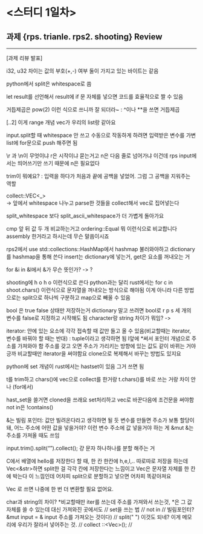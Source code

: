 # <스터디 1일차>

## 과제 {rps. trianle. rps2. shooting} Review 

<hr>

[과제 리뷰 발표]


i32, u32 차이는 값의 부호(+,-) 여부
둘이 가지고 있는 바이트는 같음

python에서 split은 whitespace로 씀

let result를 선언해서 result에 if 문 자체를 넣으면 코드를 효율적으로 짤 수 있음

거듭제곱은 pow(2) 이런 식으로 쓰니까 잘 되더라~ : ^이나 **을 쓰면 거듭제곱

[..2] 이게 range 개념
vec가 우리의 list랑 같아요

input.split할 때 whitespace 안 쓰고 수동으로 작동하게 하려면
입력받은 변수를 가변 list에 for문으로 push 해주면 됨

\r 과 \n이 무엇이냐
r은 시작이냐 묻는거고 n은 다음 줄로 넘어가냐 이건데
rps input에서는 띄어쓰기만 쓰기 때문에 n은 필요없다

trim이 뭐예요?
: 입력을 하다가 처음과 끝에 공백을 넣었어. 그럼 그 공백을 지워주는 역할

collect::VEC<_>  
-> 앞에서 whitespace 나누고 parse한 것들을 collect해서 vec로 집어넣는다

split_whitespace 보다 split_ascii_whitespace가 더 가볍게 돌아가요

cmp 앞 뒤 값 두 개 비교하는거고
ordering::Equal 뭐 이런식으로 비교합니다
assembly 한거라고 하시는데 무슨 말씀이시죠

rps2에서
use std::collections::HashMap에서 hashmap 불러와야하고
dictionary를 hashmap을 통해 쓴다
insert는 dictionary에 넣는거, get은 요소를 꺼내오는 거

for &i in &l에서 &가 무슨 뜻인가? -> ?

shooting에 h o h o 이런식으로 쓴다
python과는 달리 rust에서는
for c in shoot.chars() 이런식으로 문자열을 꺼내오는 방식으로 해야됨
이게 아니라 다른 방법으로는
split으로 하나씩 구분하고 map으로 빼올 수 있음

bool 은 true false 상태만 저장하는거
dictionary 말고 쓰려면 bool로 r p s 세 개의 변수를 false로 지정하고 시작해도 됨
character랑 string 차이가 뭐임? ->

iterator: 안에 있는 요소에 각각 접속할 때 값만 들고 올 수 있음(비교할때는 iterator, 변수를 바꿔야 할 때는 반대) : tuple이라고 생각하면 됨
I앞에 *써서 포인터 개념으로 주소를 가져와야 함
주소를 갖고 오면 주소가 가리키는 방향에 있는 값도 같이 바뀌는 거야
긍까 비교할때만 iterator을 써야함요
clone으로 복제해서 바꾸는 방법도 있지요

python에 set 개념이 rust에서는 hastset이 있음 그거 쓰면 됨

t를 trim하고 chars()에 vec으로 collect를 한거랑
t.chars()를 바로 쓰는 거랑 차이 안나 (for에서)

hast_set을 쓸거면 cloned을 쓰래요
set처리하고 vec로 바꾼다음에 조건문을 써야함
not in은 !contains()

&는 빌림 포인터: 값만 빌려온다라고 생각하면 될 듯
변수를 만들면 주소가 보통 할당이 돼, 어느 주소에 어떤 값을 넣을거야? 이런 변수 주소에 값 넣을거야 하는 게 &mut
&는 주소를 가져올 때도 쓰임

input.trim().split(“”).collect(); 
걍 문자 하나하나를 분할 해주는 거 

C에서 배열에 hello를 저장한다 할 때, 한 칸 한칸에 h,e,l,.. 따로따로 저장을 하는데
Vec<&str>하면 split한 걸 각각 칸에 저장한다는 느낌이고
Vec<String>은 문자열 자체를 한 칸에 박는다 이 느낌인데 
어차피 split으로 분할하고 넣으면 어차피 똑같아져요

Vec<char> 로 쓰면 나중에 한 번 더 변환할 필요 없어요.

char과 string의 차이? 
*비교할때만 iter를 쓰는데 주소를 가져와서 쓰는것,
*은 그 값 자체를 쓸 수 있는데 대신 가져와진 곳에서도 // 
set을 쓰는 법 // 
not in // 
빌림포인터?  
&mut input = & input 주소를 가져오는 것이다) // 
split(" ") 이것도 되네? 이게 메모리에 우리가 잘라서 넣어주는 것. // 
collect ::<Vec<char>>(); //

